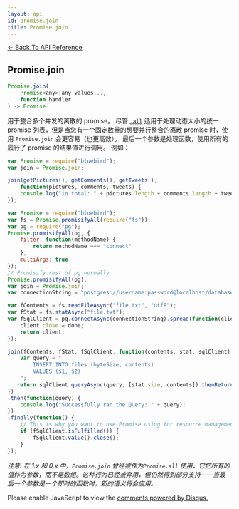 ```yaml
---
layout: api
id: promise.join
title: Promise.join
---
```



[← Back To API Reference](/bluebird_cn/docs/api-reference.html)
<div class="api-code-section"><markdown>

## Promise.join

```js
Promise.join(
    Promise<any>|any values...,
    function handler
) -> Promise
```

用于整合多个并发的离散的 promise。 尽管 [`.all`](.) 适用于处理动态大小的统一 promise 列表，但是当您有一个固定数量的想要并行整合的离散 promise 时，使用 `Promise.join` 会更容易（也更高效）。 最后一个参数是处理函数，使用所有的履行了 promise 的结果值进行调用。 例如：

```js
var Promise = require("bluebird");
var join = Promise.join;

join(getPictures(), getComments(), getTweets(),
    function(pictures, comments, tweets) {
    console.log("in total: " + pictures.length + comments.length + tweets.length);
});
```

```js
var Promise = require("bluebird");
var fs = Promise.promisifyAll(require("fs"));
var pg = require("pg");
Promise.promisifyAll(pg, {
    filter: function(methodName) {
        return methodName === "connect"
    },
    multiArgs: true
});
// Promisify rest of pg normally
Promise.promisifyAll(pg);
var join = Promise.join;
var connectionString = "postgres://username:password@localhost/database";

var fContents = fs.readFileAsync("file.txt", "utf8");
var fStat = fs.statAsync("file.txt");
var fSqlClient = pg.connectAsync(connectionString).spread(function(client, done) {
    client.close = done;
    return client;
});

join(fContents, fStat, fSqlClient, function(contents, stat, sqlClient) {
    var query = "                                                              \
        INSERT INTO files (byteSize, contents)                                 \
        VALUES ($1, $2)                                                        \
    ";
   return sqlClient.queryAsync(query, [stat.size, contents]).thenReturn(query);
})
.then(function(query) {
    console.log("Successfully ran the Query: " + query);
})
.finally(function() {
    // This is why you want to use Promise.using for resource management
    if (fSqlClient.isFulfilled()) {
        fSqlClient.value().close();
    }
});
```

*注意: 在 1.x 和 0.x 中，`Promise.join` 曾经被作为`Promise.all` 使用，它把所有的值作为参数，而不是数组。这种行为已经被弃用，但仍然得到部分支持——当最后一个参数是一个即时的函数时，新的语义将会应用。*
</markdown></div>

<div id="disqus_thread"></div>
<script type="text/javascript">
    var disqus_title = "Promise.join";
    var disqus_shortname = "bluebirdjs";
    var disqus_identifier = "disqus-id-promise.join";
    
    (function() {
        var dsq = document.createElement("script"); dsq.type = "text/javascript"; dsq.async = true;
        dsq.src = "//" + disqus_shortname + ".disqus.com/embed.js";
        (document.getElementsByTagName("head")[0] || document.getElementsByTagName("body")[0]).appendChild(dsq);
    })();
</script>
<noscript>Please enable JavaScript to view the <a href="https://disqus.com/?ref_noscript" rel="nofollow">comments powered by Disqus.</a></noscript>
